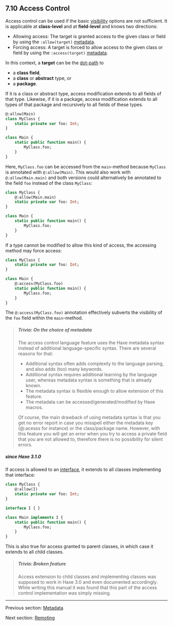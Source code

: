 ## 7.10 Access Control

Access control can be used if the basic [visibility](4.4.1-Visibility.md) options are not sufficient. It is applicable at **class-level** and at **field-level** and knows two directions:



* Allowing access: The target is granted access to the given class or field by using the `:allow(target)` [metadata](7.9-Metadata.md).
* Forcing access: A target is forced to allow access to the given class or field by using the `:access(target)` [metadata](7.9-Metadata.md).



In this context, a **target** can be the [dot-path](dictionary.md#type-path) to



* a **class field**,
* a **class** or **abstract** type, or
* a **package**.



If it is a class or abstract type, access modification extends to all fields of that type. Likewise, if it is a package, access modification extends to all types of that package and recursively to all fields of these types.

```haxe
@:allow(Main)
class MyClass {
    static private var foo: Int;
}

class Main {
    static public function main() {
        MyClass.foo;
    }
}
```

Here, `MyClass.foo` can be accessed from the `main`-method because `MyClass` is annotated with `@:allow(Main)`. This would also work with `@:allow(Main.main)` and both versions could alternatively be annotated to the field `foo` instead of the class `MyClass`:

```haxe
class MyClass {
	@:allow(Main.main)
    static private var foo: Int;
}

class Main {
    static public function main() {
        MyClass.foo;
    }
}
```

If a type cannot be modified to allow this kind of access, the accessing method may force access:

```haxe
class MyClass {
    static private var foo: Int;
}

class Main {
	@:access(MyClass.foo)
    static public function main() {
        MyClass.foo;
    }
}
```

The `@:access(MyClass.foo)` annotation effectively subverts the visibility of the `foo` field within the `main`-method. 

> ##### Trivia: On the choice of metadata
>
> The access control language feature uses the Haxe metadata syntax instead of additional language-specific syntax. There are several reasons for that:
> 
> 
> 
> * Additional syntax often adds complexity to the language parsing, and also adds (too) many keywords.
> * Additional syntax requires additional learning by the language user, whereas metadata syntax is something that is already known.
> * The metadata syntax is flexible enough to allow extension of this feature.
> * The metadata can be accessed/generated/modified by Haxe macros.
> 
> 
> Of course, the main drawback of using metadata syntax is that you get no error report in case you misspell either the metadata key (@:acesss for instance) or the class/package name. However, with this feature you will get an error when you try to access a private field that you are not allowed to, therefore there is no possibility for silent errors.

##### since Haxe 3.1.0



If access is allowed to an [interface](2.3.3-Interfaces.md), it extends to all classes implementing that interface:

```haxe
class MyClass {
	@:allow(I)
    static private var foo: Int;
}

interface I { }

class Main implements I {
	static public function main() {
		MyClass.foo;
	}
}
```

This is also true for access granted to parent classes, in which case it extends to all child classes.

> ##### Trivia: Broken feature
>
> Access extension to child classes and implementing classes was supposed to work in Haxe 3.0 and even documented accordingly. While writing this manual it was found that this part of the access control implementation was simply missing.

---

Previous section: [Metadata](7.9-Metadata.md)

Next section: [Remoting](7.11-Remoting.md)